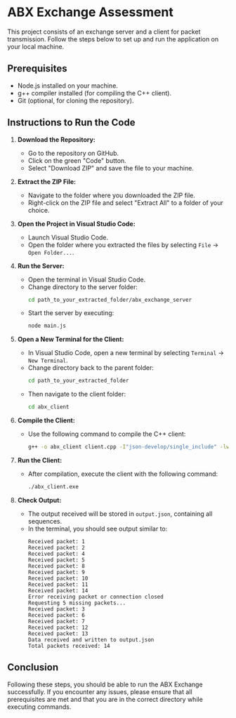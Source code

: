 # ABX Exchange Assessment

This project consists of an exchange server and a client for packet transmission. Follow the steps below to set up and run the application on your local machine.

## Prerequisites

- Node.js installed on your machine.
- g++ compiler installed (for compiling the C++ client).
- Git (optional, for cloning the repository).

## Instructions to Run the Code

1. **Download the Repository:**
   - Go to the repository on GitHub.
   - Click on the green "Code" button.
   - Select "Download ZIP" and save the file to your machine.

2. **Extract the ZIP File:**
   - Navigate to the folder where you downloaded the ZIP file.
   - Right-click on the ZIP file and select "Extract All" to a folder of your choice.

3. **Open the Project in Visual Studio Code:**
   - Launch Visual Studio Code.
   - Open the folder where you extracted the files by selecting `File` → `Open Folder...`.

4. **Run the Server:**
   - Open the terminal in Visual Studio Code.
   - Change directory to the server folder:
     ```bash
     cd path_to_your_extracted_folder/abx_exchange_server
     ```
   - Start the server by executing:
     ```bash
     node main.js
     ```

5. **Open a New Terminal for the Client:**
   - In Visual Studio Code, open a new terminal by selecting `Terminal` → `New Terminal`.
   - Change directory back to the parent folder:
     ```bash
     cd path_to_your_extracted_folder
     ```
   - Then navigate to the client folder:
     ```bash
     cd abx_client
     ```

6. **Compile the Client:**
   - Use the following command to compile the C++ client:
     ```bash
     g++ -o abx_client client.cpp -I"json-develop/single_include" -lws2_32
     ```

7. **Run the Client:**
   - After compilation, execute the client with the following command:
     ```bash
     ./abx_client.exe
     ```

8. **Check Output:**
   - The output received will be stored in `output.json`, containing all sequences.
   - In the terminal, you should see output similar to:
     ```
     Received packet: 1
     Received packet: 2
     Received packet: 4
     Received packet: 5
     Received packet: 8
     Received packet: 9
     Received packet: 10
     Received packet: 11
     Received packet: 14
     Error receiving packet or connection closed
     Requesting 5 missing packets...
     Received packet: 3
     Received packet: 6
     Received packet: 7
     Received packet: 12
     Received packet: 13
     Data received and written to output.json
     Total packets received: 14
     ```

## Conclusion

Following these steps, you should be able to run the ABX Exchange successfully. If you encounter any issues, please ensure that all prerequisites are met and that you are in the correct directory while executing commands.

